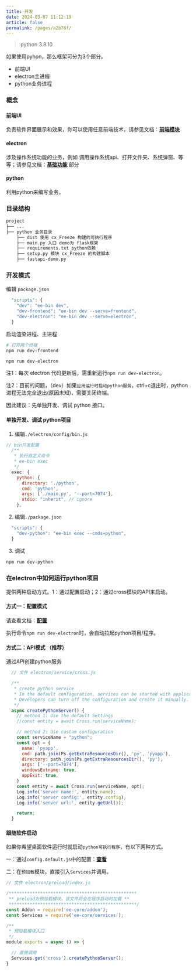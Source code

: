 ```yaml
---
title: 开发
date: 2024-03-07 11:12:19
article: false
permalink: /pages/a2b76f/
---
```


> python 3.8.10

如果使用pyhon，那么框架可分为3个部分。

- 前端UI
- electron主进程
- python业务进程

### 概念

#### 前端UI

负责软件界面展示和效果，你可以使用任意前端技术，请参见文档：[**前端模块**](/pages/a75f3c/)

#### electron

涉及操作系统功能的业务，例如 调用操作系统api、打开文件夹、系统弹窗、等等；请参见文档：[**基础功能**](/pages/ee9aed/) 部分

#### python

利用python来编写业务。

### 目录结构

```bash
project
├── ...
├── python 业务目录
    ├── dist 使用 cx_Freeze 构建的可执行程序
    ├── main.py 入口 demo为 flask框架
    ├── requirements.txt python依赖
    ├── setup.py 模块 cx_Freeze 的构建脚本
    ├── fastapi-demo.py    
```

### 开发模式

编辑 `package.json`

```javascript
  "scripts": {
    "dev": "ee-bin dev",
    "dev-frontend": "ee-bin dev --serve=frontend",
    "dev-electron": "ee-bin dev --serve=electron",
  }
```

启动渲染进程、主进程

```bash
# 打开两个终端
npm run dev-frontend

npm run dev-electron
```

注1：每次 electron 代码更新后，需重新运行`npm run dev-electron`。

注2：目前的问题，（dev）如果`应用运行时启动python服务`，ctrl+c退出时，python进程无法完全退出(原因未知)，需要关闭终端。

因此建议：先单独开发、调试 python 接口。

#### 单独开发、调试 python项目

1. 编辑`./electron/config/bin.js`

```javascript
// bin开发配置
  /**
   * 执行自定义命令
   * ee-bin exec
   */
  exec: {
    python: {
      directory: './python',
      cmd: 'python',
      args: ['./main.py', '--port=7074'],
      stdio: "inherit", // ignore
    },
```

2. 编辑`./package.json`

```javascript
  "scripts": {
    "dev-python": "ee-bin exec --cmds=python",
  }
```

3. 调试

```bash
npm run dev-python
```

### 在electron中如何运行python项目

提供两种启动方式。1：通过配置启动；2：通过cross模块的API来启动。

#### 方式一：配置模式

请查看文档：[**配置**](/pages/c8b5b7/)

执行命令`npm run dev-electron`时，会自动拉起python项目/程序。

#### 方式二：API模式 （推荐）

通过API创建python服务

```javascript  
  // 文件 electron/service/cross.js

  /**
   * create python service
   * In the default configuration, services can be started with applications. 
   * Developers can turn off the configuration and create it manually.
   */   
  async createPythonServer() {
    // method 1: Use the default Settings
    //const entity = await Cross.run(serviceName);

    // method 2: Use custom configuration
    const serviceName = "python";
    const opt = {
      name: 'pyapp',
      cmd: path.join(Ps.getExtraResourcesDir(), 'py', 'pyapp'),
      directory: path.join(Ps.getExtraResourcesDir(), 'py'),
      args: ['--port=7074'],
      windowsExtname: true,
      appExit: true,
    }
    const entity = await Cross.run(serviceName, opt);
    Log.info('server name:', entity.name);
    Log.info('server config:', entity.config);
    Log.info('server url:', entity.getUrl());

    return;
  } 
```

#### 跟随软件启动

如果你希望桌面软件运行时就启动`python可执行程序`，有以下两种方式。

一：通过`config.default.js`中的配置：[**查看**](/pages/c8b5b7/)

二：在`预加载`模块，直接引入`Services`并调用。

```javascript
// 文件 electron/preload/index.js

/*************************************************
 ** preload为预加载模块，该文件将会在程序启动时加载 **
 *************************************************/
const Addon = require('ee-core/addon');
const Services = require('ee-core/services');

/**
 * 预加载模块入口
 */
module.exports = async () => {

  // 直接调用
  Services.get('cross').createPythonServer();
}
```
